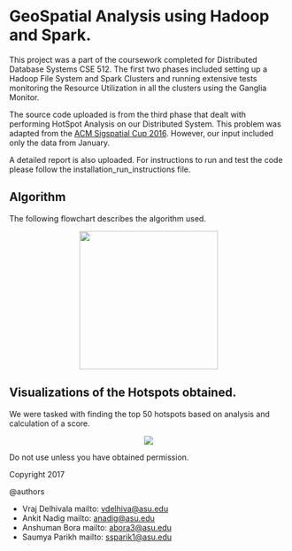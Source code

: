 # GeoSpatial Analysis using Hadoop and Spark.

This project was a part of the coursework completed for Distributed Database Systems CSE 512. The first two phases included setting up a Hadoop File System and Spark Clusters and running extensive tests monitoring the Resource Utilization in all the clusters using the Ganglia Monitor.

The source code uploaded is from the third phase that dealt with performing HotSpot Analysis on our Distributed System. This problem was adapted from the [ACM Sigspatial Cup 2016](http://sigspatial2016.sigspatial.org/giscup2016/problem). However, our input included only the data from January. 

A detailed report is also uploaded. For instructions to run and test the code please follow the installation_run_instructions file.

## Algorithm
The following flowchart describes the algorithm used. 
<p align="center">
  <img src="https://github.com/vrajasu/geo-spatial-analysis/blob/master/Images/MapReduceAlgorithm.png" width="250"/>
</p>


## Visualizations of the Hotspots obtained.
We were tasked with finding the top 50 hotspots based on analysis and calculation of a score.
<p align="center">
  <img src="https://github.com/vrajasu/geo-spatial-analysis/blob/master/Images/HotSpotAnalysis.png"/>
</p>


Do not use unless you have obtained permission.

Copyright 2017

@authors
- Vraj Delhivala mailto: vdelhiva@asu.edu
- Ankit Nadig mailto: anadig@asu.edu
- Anshuman Bora mailto: abora3@asu.edu
- Saumya Parikh mailto: ssparik1@asu.edu




